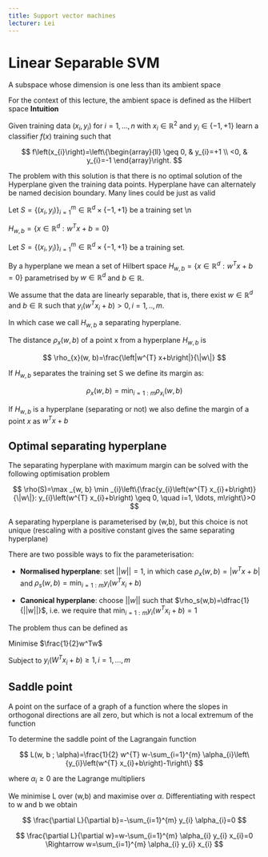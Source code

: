```yaml
---
title: Support vector machines
lecturer: Lei
---
```


# Linear Separable SVM

<Definition name="Hyperplane">
A subspace whose dimension is one less than its ambient space
</Definition>

For the context of this lecture, the ambient space is defined as the
Hilbert space **Intuition**

Given training data $(x_i,y_i)$ for $i=1,...,n$ with
$x_i\in \mathbb{R}^2$ and $y_i\in\{-1,+1\}$ learn a classifier $f(x)$
training such that

$$
f\left(x_{i}\right)=\left\{\begin{array}{ll}
\geq 0, & y_{i}=+1 \\
<0, & y_{i}=-1
\end{array}\right.
$$

The problem with this solution is that there is no
optimal solution of the Hyperplane given the training data points.
Hyperplane have can alternately be named decision boundary. Many lines
could be just as valid

Let $S=\{(x_i,y_i)\}^m_{i=1} \in \mathbb{R}^d\times \{-1,+1\}$ be a training set \n

$H_{w,b}=\{x\in \mathbb{R}^d:w^Tx+b=0\}$

<Definition name="Separating Hyperplane">

Let $S=\{(x_i,y_i)\}^m_{i=1} \in \mathbb{R}^d\times \{-1,+1\}$ be a training set.

By a hyperplane we mean a set of Hilbert space $H_{w,b}=\{x\in \mathbb{R}^d:w^Tx+b=0\}$ parametrised by $w\in \mathbb{R}^d$ and $b\in \mathbb{R}$.

We assume that the data are linearly separable, that is, there exist $w\in \mathbb{R}^d$ and $b\in \mathbb{R}$ such that $y_i(w^Tx_i+b)>0,i=1,..,m$.

In which case we call $H_{w,b}$ a separating hyperplane.

</Definition>

<Definition name="Distance">

The distance $\rho_x(w,b)$ of a point x from a hyperplane $H_{w,b}$ is

$$
\rho_{x}(w, b)=\frac{\left|w^{T} x+b\right|}{\|w\|}
$$

</Definition>

<Definition name="Margin">

If $H_{w,b}$ separates the training set S we define its margin as:

$$
\rho_{x}(w,b)=\min_{i=1:m}\rho_{x_i}(w,b)
$$

</Definition>

If $H_{w,b}$ is a hyperplane (separating or not) we also define the
margin of a point $x$ as $w^Tx+b$

## Optimal separating hyperplane

The separating hyperplane with maximum margin can be solved with the
following optimisation problem

$$
\rho(S)=\max _{w, b} \min _{i}\left\{\frac{y_{i}\left(w^{T} x_{i}+b\right)}{\|w\|}: y_{i}\left(w^{T} x_{i}+b\right) \geq 0, \quad i=1, \ldots, m\right\}>0
$$

A separating hyperplane is parameterised by (w,b), but this choice is
not unique (rescaling with a positive constant gives the same separating
hyperplane)

There are two possible ways to fix the parameterisation:

-   **Normalised hyperplane**: set $||w||=1$, in which case
    $\rho_{x}(w,b)=|w^Tx+b|$ and $\rho_s(w,b)=\min_{i=1:m}y_i(w^Tx_i+b)$

-   **Canonical hyperplane**: choose $||w||$ such that
    $\rho_s(w,b)=\dfrac{1}{||w||}$, i.e. we require that
    $\min_{i=1:m}y_i(w^Tx_i+b)=1$

The problem thus can be defined as

Minimise $\frac{1}{2}w^Tw$

Subject to $y_i(W^Tx_i+b)\geqslant1, i=1,...,m$

## Saddle point

<Definition name="Saddle Point">
A point on the surface of a graph of a function where the slopes in orthogonal directions are all zero, but which is not a local extremum of the function
</Definition>

To determine the saddle point of the Lagrangain function

$$
L(w, b ; \alpha)=\frac{1}{2} w^{T} w-\sum_{i=1}^{m} \alpha_{i}\left\{y_{i}\left(w^{T} x_{i}+b\right)-1\right\}
$$

where $\alpha_{i}\geqslant0$ are the Lagrange multipliers

We minimise L over (w,b) and maximise over $\alpha$. Differentiating
with respect to w and b we obtain

$$
\frac{\partial L}{\partial b}=-\sum_{i=1}^{m} y_{i} \alpha_{i}=0
$$

$$
\frac{\partial L}{\partial w}=w-\sum_{i=1}^{m} \alpha_{i} y_{i} x_{i}=0 \Rightarrow w=\sum_{i=1}^{m} \alpha_{i} y_{i} x_{i}
$$
